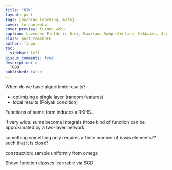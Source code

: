```yaml
---
title: "NTK"
layout: post
tags: [machine-learning, math]
cover: furano.webp
cover_preview: furano.webp
caption: Lavender Fields in Biei, Kamikawa Subprefecture, Hokkaido, Japan
class: post-template
author: fanpu
toc:
  sidebar: left
giscus_comments: true
description: >
  TODO
published: false
---
```


When do we have algorithmic results?
- optimizing a single layer (random features)
- local results (Polyak condition)


Functions of some form induces a RKHS...

if very wide:
sums become integrals
those kind of function can be approximated by a two-layer
network


something something only requires a finite number of basis elements?? such that it is close?

construction: sample uniformly from omega

Show: function classes learnable via SGD


